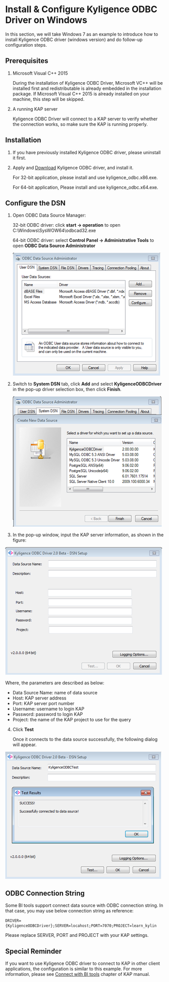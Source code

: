 # Install & Configure Kyligence ODBC Driver on Windows

In this section, we will take Windows 7 as an example to introduce how to install Kyligence ODBC driver (windows version) and do follow-up configuration steps. 

## Prerequisites

1. Microsoft Visual C++ 2015

   During the installation of Kyligence ODBC Driver, Microsoft VC++ will be installed first and redistributable is already embedded in the installation package. If Microsoft Visual C++ 2015 is already installed on your machine, this step will be skipped.

2. A running KAP server

   Kyligence ODBC Driver will connect to a KAP server to verify whether the connection works, so make sure the KAP is running properly.

## Installation

1. If you have previously installed Kyligence ODBC driver, please uninstall it first.

2. Apply and [Download](http://account.kyligence.io) Kyligence ODBC driver, and install it.

   For 32-bit application, please install and use kyligence_odbc.x86.exe.

   For 64-bit application, Please install and use kyligence_odbc.x64.exe.

## Configure the DSN

1. Open ODBC Data Source Manager:

   32-bit ODBC driver: click **start -> operation** to open C:\Windows\SysWOW64\odbcad32.exe

   64-bit ODBC driver: select **Control Panel -> Administrative Tools** to open **ODBC Data Source Administrator**

   ![ODBC Data Source Administrator](images/odbc_01_en.png)

2. Switch to **System DSN** tab, click **Add** and select **KyligenceODBCDriver** in the pop-up driver selection box, then click **Finish**.

   ![Add Kyligence ODBC Driver](images/odbc_02_en.png)

3. In the pop-up window, input the KAP server information, as shown in the figure: 


![DSN setting](images/odbc_03_en.png)

Where, the parameters are described as below: 

- Data Source Name: name of data source
- Host: KAP server address
- Port: KAP server port number
- Username: username to login KAP
- Password: password to login KAP 
- Project: the name of the KAP project to use for the query



4. Click **Test**

   Once it connects to the data source successfully, the following dialog will appear.

![Connect Successfully](images/odbc_04_en.png)

## ODBC Connection String

Some BI tools support connect data source with ODBC connection string. In that case, you may use below connection string as reference:

```
DRIVER={KyligenceODBCDriver};SERVER=locahost;PORT=7070;PROJECT=learn_kylin
```

Please replace SERVER, PORT and PROJECT with your KAP settings.

## Special Reminder

If you want to use Kyligence ODBC driver to connect to KAP in other client applications, the configuration is similar to this example. For more information, please see [Connect with BI tools](../integration/README.md) chapter of KAP manual.